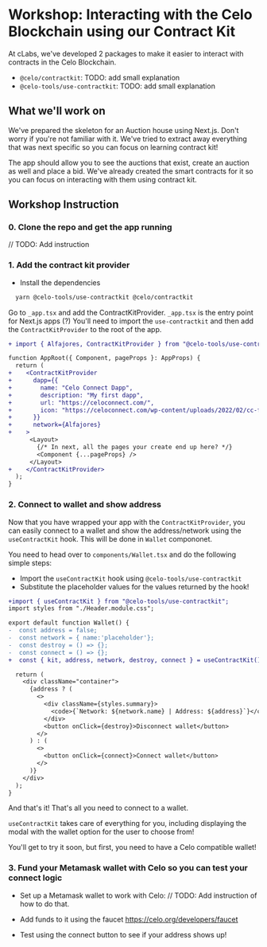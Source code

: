 # Workshop: Interacting with the Celo Blockchain using our Contract Kit

At cLabs, we've developed 2 packages to make it easier to interact with contracts in the Celo Blockchain.

- `@celo/contractkit`: TODO: add small explanation
- `@celo-tools/use-contractkit`: TODO: add small explanation

## What we'll work on

We've prepared the skeleton for an Auction house using Next.js. Don't worry if you're not familiar with it. We've tried to extract away everything that was next specific so you can focus on learning contract kit!

The app should allow you to see the auctions that exist, create an auction as well and place a bid. We've already created the smart contracts for it so you can focus on interacting with them using contract kit.


## Workshop Instruction

### 0. Clone the repo and get the app running

// TODO: Add instruction

### 1. Add the contract kit provider

- Install the dependencies

```sh
  yarn @celo-tools/use-contractkit @celo/contractkit
```

Go to `_app.tsx` and add the ContractKitProvider.
`_app.tsx` is the entry point for Next.js apps (?)
You'll need to import the `use-contractkit` and then add the `ContractKitProvider` to the root of the app.

```diff
+ import { Alfajores, ContractKitProvider } from "@celo-tools/use-contractkit";

function AppRoot({ Component, pageProps }: AppProps) {
  return (
+    <ContractKitProvider
+      dapp={{
+        name: "Celo Connect Dapp",
+        description: "My first dapp",
+        url: "https://celoconnect.com/",
+        icon: "https://celoconnect.com/wp-content/uploads/2022/02/cc-full-final.svg",
+      }}
+      network={Alfajores}
+    >
      <Layout>
        {/* In next, all the pages your create end up here? */}
        <Component {...pageProps} />
      </Layout>
+    </ContractKitProvider>
  );
}
```

### 2. Connect to wallet and show address

Now that you have wrapped your app with the `ContractKitProvider`, you can easily connect to a wallet and show the address/network using the `useContractKit` hook. This will be done in `Wallet` compononet.

You need to head over to `components/Wallet.tsx` and do the following simple steps:

- Import the `useContractKit` hook using `@celo-tools/use-contractkit`
- Substitute the placeholder values for the values returned by the hook!

```diff
+import { useContractKit } from "@celo-tools/use-contractkit";
import styles from "./Header.module.css";

export default function Wallet() {
-  const address = false;
-  const network = { name:'placeholder'};
-  const destroy = () => {};
-  const connect = () => {};
+  const { kit, address, network, destroy, connect } = useContractKit();

  return (
    <div className="container">
      {address ? (
        <>
          <div className={styles.summary}>
            <code>{`Network: ${network.name} | Address: ${address}`}</code>
          </div>
          <button onClick={destroy}>Disconnect wallet</button>
        </>
      ) : (
        <>
          <button onClick={connect}>Connect wallet</button>
        </>
      )}
    </div>
  );
}

```

And that's it! That's all you need to connect to a wallet.

`useContractKit` takes care of everything for you, including displaying the modal with the wallet option for the user to choose from!

You'll get to try it soon, but first, you need to have a Celo compatible wallet!


### 3. Fund your Metamask wallet with Celo so you can test your connect logic

- Set up a Metamask wallet to work with Celo:
// TODO: Add instruction of how to do that.

- Add funds to it using the faucet https://celo.org/developers/faucet

- Test using the connect button to see if your address shows up!

